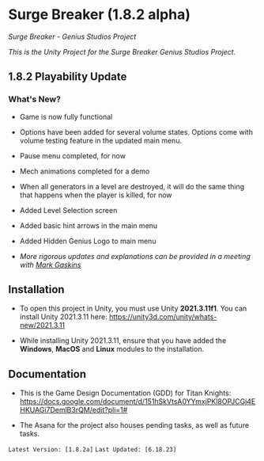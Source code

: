 # Surge Breaker (1.8.2 alpha)
 *Surge Breaker - Genius Studios Project*
 
*This is the Unity Project for the Surge Breaker Genius Studios Project.*

## 1.8.2 Playability Update

### What's New?
- Game is now fully functional
- Options have been added for several volume states. Options come with volume testing feature in the updated main menu.
- Pause menu completed, for now
- Mech animations completed for a demo
- When all generators in a level are destroyed, it will do the same thing that happens when the player is killed, for now
- Added Level Selection screen
- Added basic hint arrows in the main menu
- Added Hidden Genius Logo to main menu

- *More rigorous updates and explanations can be provided in a meeting with [Mark Gaskins](mailto:mark.gaskins@hgs.hiddengeniusproject.org?subject=A%20Few%20Questions&body=Good%20Day%20Mark%2C%20%0A%0AI%20have%20a%20few%20questions%20regarding%20...)*

## Installation
- To open this project in Unity, you must use Unity __2021.3.11f1__. You can install Unity 2021.3.11 here: https://unity3d.com/unity/whats-new/2021.3.11

- While installing Unity 2021.3.11, ensure that you have added the **Windows**, **MacOS** and **Linux** modules to the installation. 


## Documentation
- This is the Game Design Documentation (GDD) for Titan Knights: https://docs.google.com/document/d/151hSkVtsA0YYmxjPKl8OPJCGj4EHKUAGi7DemlB3rQM/edit?pli=1# 

- The Asana for the project also houses pending tasks, as well as future tasks.



`Latest Version: [1.8.2a]`
`Last Updated: [6.18.23]`
